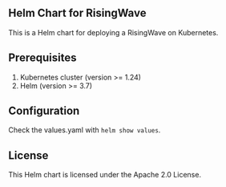 Helm Chart for RisingWave
---

This is a Helm chart for deploying a RisingWave on Kubernetes.

## Prerequisites

1. Kubernetes cluster (version >= 1.24)
2. Helm (version >= 3.7)

## Configuration

Check the values.yaml with `helm show values`.

## License
This Helm chart is licensed under the Apache 2.0 License.
